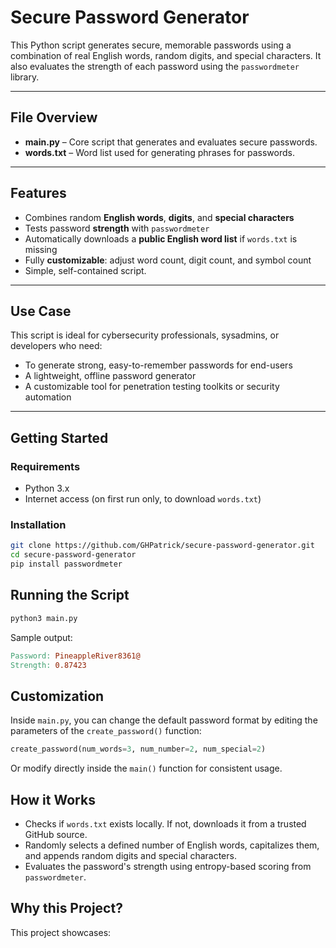 # Secure Password Generator

This Python script generates secure, memorable passwords using a combination of real English words, random digits, and special characters. It also evaluates the strength of each password using the `passwordmeter` library. 

---

## File Overview

- **main.py** – Core script that generates and evaluates secure passwords.
- **words.txt** – Word list used for generating phrases for passwords. 

---

## Features

- Combines random **English words**, **digits**, and **special characters**
- Tests password **strength** with `passwordmeter`
- Automatically downloads a **public English word list** if `words.txt` is missing
- Fully **customizable**: adjust word count, digit count, and symbol count
- Simple, self-contained script. 

---

## Use Case

This script is ideal for cybersecurity professionals, sysadmins, or developers who need:
- To generate strong, easy-to-remember passwords for end-users
- A lightweight, offline password generator
- A customizable tool for penetration testing toolkits or security automation

---

## Getting Started

### Requirements

- Python 3.x
- Internet access (on first run only, to download `words.txt`)

### Installation

```bash
git clone https://github.com/GHPatrick/secure-password-generator.git
cd secure-password-generator
pip install passwordmeter
```

## Running the Script

```bash
python3 main.py
```
Sample output:

```makefile
Password: PineappleRiver8361@
Strength: 0.87423
```

## Customization 

Inside `main.py`, you can change the default password format by editing the parameters of the `create_password()` function:

```python
create_password(num_words=3, num_number=2, num_special=2)
```
Or modify directly inside the `main()` function for consistent usage. 

## How it Works
- Checks if `words.txt` exists locally. If not, downloads it from a trusted GitHub source.
- Randomly selects a defined number of English words, capitalizes them, and appends random digits and special characters.
- Evaluates the password's strength using entropy-based scoring from `passwordmeter`.

## Why this Project?
This project showcases:
